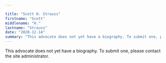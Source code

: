 ```yaml
---

title: "Scott H. Strauss"
firstname: "Scott"
middlename: "H."
lastname: "Strauss"
date: "2020-12-14"
summary: "This advocate does not yet have a biography. To submit one, please contact the site administrator."
---
```

This advocate does not yet have a biography. To submit one, please contact the site administrator.

